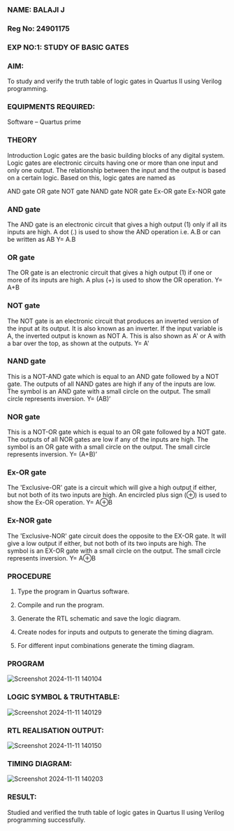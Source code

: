 ### NAME: BALAJI J
### Reg No: 24901175
### EXP NO:1: STUDY OF BASIC GATES
### AIM:
 To study and verify the truth table of logic gates in Quartus II using Verilog programming.

### EQUIPMENTS REQUIRED:

Software – Quartus prime 

### THEORY

Introduction Logic gates are the basic building blocks of any digital system. Logic gates are electronic circuits having one or more than one input and only one output. The relationship between the input and the output is based on a certain logic. Based on this, logic gates are named as

AND gate OR gate NOT gate NAND gate NOR gate Ex-OR gate Ex-NOR gate

### AND gate

The AND gate is an electronic circuit that gives a high output (1) only if all its inputs are high. A dot (.) is used to show the AND operation i.e. A.B or can be written as AB
Y= A.B

### OR gate

The OR gate is an electronic circuit that gives a high output (1) if one or more of its inputs are high. A plus (+) is used to show the OR operation.
Y= A+B

### NOT gate

The NOT gate is an electronic circuit that produces an inverted version of the input at its output. It is also known as an inverter. If the input variable is A, the inverted output is known as NOT A. This is also shown as A' or A with a bar over the top, as shown at the outputs.
Y= A'

### NAND gate

This is a NOT-AND gate which is equal to an AND gate followed by a NOT gate. The outputs of all NAND gates are high if any of the inputs are low. The symbol is an AND gate with a small circle on the output. The small circle represents inversion.
Y= (AB)’

### NOR gate

This is a NOT-OR gate which is equal to an OR gate followed by a NOT gate. The outputs of all NOR gates are low if any of the inputs are high. The symbol is an OR gate with a small circle on the output. The small circle represents inversion.
Y= (A+B)’

### Ex-OR gate

The 'Exclusive-OR' gate is a circuit which will give a high output if either, but not both of its two inputs are high. An encircled plus sign (⊕) is used to show the Ex-OR operation.
Y= A⊕B

### Ex-NOR gate

The 'Exclusive-NOR' gate circuit does the opposite to the EX-OR gate. It will give a low output if either, but not both of its two inputs are high. The symbol is an EX-OR gate with a small circle on the output. The small circle represents inversion.
Y= A⊕B

### PROCEDURE

1.	Type the program in Quartus software.

2.	Compile and run the program.

3.	Generate the RTL schematic and save the logic diagram.

4.	Create nodes for inputs and outputs to generate the timing diagram.

5.	For different input combinations generate the timing diagram.


### PROGRAM
![Screenshot 2024-11-11 140104](https://github.com/user-attachments/assets/94744124-3c73-4127-9170-13a32dea66d8)


### LOGIC SYMBOL & TRUTHTABLE:
![Screenshot 2024-11-11 140129](https://github.com/user-attachments/assets/9bd4acab-817a-4ba9-8ec5-c3d15e3a72c6)


### RTL REALISATION OUTPUT:

![Screenshot 2024-11-11 140150](https://github.com/user-attachments/assets/517688b7-e2ce-4ec2-9333-7e9d81eb8a15)

### TIMING DIAGRAM:

![Screenshot 2024-11-11 140203](https://github.com/user-attachments/assets/e6be46f9-ab8e-44d3-af77-a720ae1b1634)

### RESULT:
Studied and verified the truth table of logic gates in Quartus II using Verilog programming
successfully.

